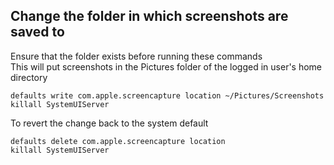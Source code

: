 ## Change the folder in which screenshots are saved to

Ensure that the folder exists before running these commands  
This will put screenshots in the Pictures folder of the logged in user's home directory  
```  
defaults write com.apple.screencapture location ~/Pictures/Screenshots  
killall SystemUIServer  
```

To revert the change back to the system default  
```  
defaults delete com.apple.screencapture location  
killall SystemUIServer  
```
